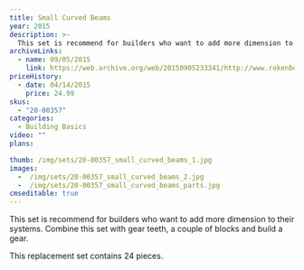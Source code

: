 ```yaml
---
title: Small Curved Beams 
year: 2015
description: >-
  This set is recommend for builders who want to add more dimension to their systems. Combine this set with gear teeth, a couple of blocks and build a gear.
archiveLinks:
  - name: 09/05/2015
    link: https://web.archive.org/web/20150905233341/http://www.rokenbok.com/shop/construction/small-curved-beams
priceHistory:
  - date: 04/14/2015
    price: 24.99
skus:
  - "20-00357"
categories: 
  - Building Basics
video: ""
plans:

thumb: /img/sets/20-00357_small_curved_beams_1.jpg
images:
  -  /img/sets/20-00357_small_curved_beams_2.jpg
  -  /img/sets/20-00357_small_curved_beams_parts.jpg
cmseditable: true
---
```

This set is recommend for builders who want to add more dimension to their systems. Combine this set with gear teeth, a couple of blocks and build a gear.

This replacement set contains 24 pieces.